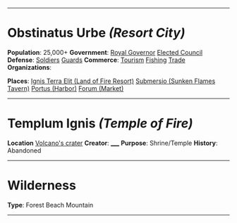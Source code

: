  ---
 # Obstinatus Urbe _(Resort City)_
 **Population**: 25,000+
 **Government**: 
     [Royal Governor]()
     [Elected Council]()
 **Defense**:
     [Soldiers]()
     [Guards]()
 **Commerce**:
     [Tourism]()
     [Fishing]()
     [Trade]()
 **Organizations**:

 **Places**:
     [Ignis Terra Elit (Land of Fire Resort)](../supporting%20documents/maps/volcano_resort.png)
     [Submersio (Sunken Flames Tavern)](../supporting%20documents/maps/volcano_tavern.png)
     [Portus (Harbor)](../supporting%20documents/maps/volcano_harbor.png)
     [Forum (Market)](../supporting%20documents/Shopping.md)

---
 # Templum Ignis _(Temple of Fire)_
 **Location** [Volcano's crater]()
 **Creator**: [___]()
 **Purpose**: Shrine/Temple
 **History**: Abandoned

---
# Wilderness
**Type**: 
    Forest
    Beach
    Mountain

----